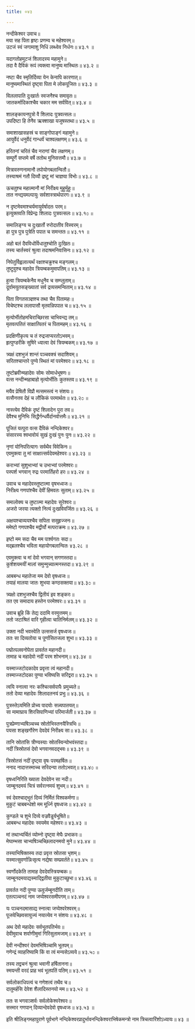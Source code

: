 ```yaml
---
title: ०४३

---
```

नन्दीकेश्वर उवाच॥  
मया सह पिता हृष्टः प्रणम्य च महेश्वरम्॥  
उटजं स्वं जगामाशु निधिं लब्ध्वेव निर्धनः॥ ४३.१ ॥  
  
यदागतोहमुटजं शिलादस्य महामुने॥  
तदा वै दैविकं रूपं त्यक्त्वा मानुष्य मास्थितः॥ ४३.२ ॥  
  
नष्टा चैव स्मृतिर्दिव्या येन केनापि कारणात्॥  
मानुष्यमास्थितं दृष्ट्वा पिता मे लोकपूजितः॥ ४३.३ ॥  
  
विललापाति दुःखार्तः स्वजनैश्च समावृतः॥  
जातकर्मादिकाश्चैव चकार मम सर्ववित्॥ ४३.४ ॥  
  
शालङ्कायनपुत्रो वै शिलादः पुत्रवत्सलः॥  
उपदिष्टा हि तेनैव ऋक्शाखा यजुषस्तथा॥ ४३.५ ॥  
  
समाशाखासहस्रं च साङ्गोपाङ्गं महामुने॥  
आयुर्वेदं धनुर्वेदं गान्धर्वं चाश्वलक्षणम्॥ ४३.६ ॥  
  
हरितनां चरितं चैव नराणां चैव लक्षणम्॥  
सम्पूर्णे सप्तमे वर्षे ततोथ मुनिसत्तमौ॥ ४३.७ ॥  
  
मित्रावरुणनामानौ तपोयोगबलान्वितौ॥  
तस्याश्रमं गतौ दिव्यौ द्रष्टु मां चाज्ञया विभोः॥ ४३.८ ॥  
  
ऊचतुश्च महात्मानौ मां निरीक्ष्य मुहुर्मुहुः॥  
तात नन्द्ययमल्पायुः सर्वशास्त्रार्थपारगः॥ ४३.९ ॥  
  
न दृष्टमेवमाश्चर्यमायुर्वर्षादतः परम्॥  
इत्युक्तवति विप्रेन्द्रः शिलादः पुत्रवत्सलः॥ ४३.१೦ ॥  
  
समालिङ्ग्य च दुःखार्तो रुरोदातीव विस्वरम्॥  
हा पुत्र पुत्र पुत्रेति पपात च समन्ततः॥ ४३.११ ॥  
  
अहो बलं दैवविधोर्विधातुश्चोति दुःखितः॥  
तस्य चार्तस्वरं श्रुत्वा तदाश्रमनिवासिनः॥ ४३.१२ ॥  
  
निपेतुर्विह्वलात्यर्थं रक्षाश्चक्रुश्च मङ्गलम्॥  
तुष्टुवुश्च महादेव त्रियम्बकमुमापतिम्॥ ४३.१३ ॥  
  
हुत्वा त्रियम्बकेनैव मधुनैव च सम्प्लुताम्॥  
दूर्वामयुतसङ्ख्यातां सर्व द्रव्यसमन्विताम्॥ ४३.१४ ॥  
  
पिता विगतसञ्ज्ञश्च तथा चैव पितामहः॥  
विचेष्टश्च ललापासौ मृतवन्निपपात च॥ ४३.१५ ॥  
  
मृत्योर्भीतोहमचिराच्छिरसा चाभिवन्द्य तम्॥  
मृतवत्पतितं साक्षात्पितरं च पितामहम्॥ ४३.१६ ॥  
  
प्रदक्षिणीकृत्य च तं रुद्रजाप्यरतोऽभवम्॥  
हृत्पुण्डरीके सुषिरे ध्यात्वा देवं त्रियम्बकम्॥ ४३.१७ ॥  
  
त्र्यक्षं दशभुजं शान्तं पञ्चवक्त्रं सदाशिवम्॥  
सरितश्चान्तरे पुण्ये स्थितं मां परमेश्वरः॥ ४३.१८ ॥  
  
तुष्टोब्रवीन्महादेवः सोमः सोमार्धभूषणः॥  
वत्स नन्दीन्महाबाहो मृत्योर्भीतिः कुतस्तव॥ ४३.१९ ॥  
  
मयैव प्रेषितौ विप्रौ मत्समस्त्वं न संशयः॥  
वत्सैनत्तव देहं च लौकिकं परमार्थतः॥ ४३.२೦ ॥  
  
नास्त्येव दैविकं दृष्टं शिलादेन पुरा तव॥  
देवैश्च मुनिभिः सिद्धैर्गन्धर्वैर्दानवोत्तमैः॥ ४३.२१ ॥  
  
पूजितं यत्पुरा वत्स दैविकं नन्दिकेश्वर॥  
संसारस्य श्वभावोयं सुखं दुःखं पुनः पुनः॥ ४३.२२ ॥  
  
नृणां योनिपरित्यागः सर्वथैव विवेकिनः॥  
एवमुक्त्वा तु मां साक्षात्सर्वदेवमहेश्वरः॥ ४३.२३ ॥  
  
कराभ्यां सुशुभाभ्यां च उभाभ्यां परमेश्वरः॥  
पस्पर्श भगवान् रुद्रः परमार्तिहरो हरः॥ ४३.२४ ॥  
  
उवाच च महादेवस्तुष्टात्मा वृषभध्वजः॥  
निरीक्ष्य गणपांश्चैव देवीं हिमवतः सुताम्॥ ४३.२५ ॥  
  
समालोक्य च तुष्टात्मा महादेवः सुरेश्वरः॥  
अजरो जरया त्यक्तो नित्यं दुःखविवर्जितः॥ ४३.२६ ॥  
  
अक्षयश्चाव्ययश्चैव सपिता ससुहृज्जनः॥  
ममेष्टो गणपश्चैव मद्वीर्यो मत्पराक्रमः॥ ४३.२७ ॥  
  
इष्टो मम सदा चैव मम पार्श्वगतः सदा॥  
मद्ब्रलश्चैव भविता महायोगबलान्वितः ४३.२८ ॥  
  
एवमुक्त्वा च मां देवो भगवान् सगणस्तदा॥  
कुशेशयमयीं मालां समुन्मुच्यात्मनस्तदा॥ ४३.२९ ॥  
  
आबबन्ध महातेजा मम देवो वृषध्वजः॥  
तयाहं मालया जातः शुभया कण्ठसक्तया॥ ४३.३೦ ॥  
  
त्र्यक्षो दशभुजश्चैव द्वितीयं इव शङ्करः॥  
तत एव समादाय हस्तेन परमेश्वरः॥ ४३.३१ ॥  
  
उवाच ब्रूहि किं तेद्य ददामि वरमुत्तमम्॥  
ततो जटाश्रितं वारि गृहीत्वा चातिनिर्मलम्॥ ४३.३२ ॥  
  
उक्ता नदी भवस्वेति उत्ससर्ज वृषध्वजः॥  
ततः सा दिव्यतोया च पूर्णासितजला शुभा॥ ४३.३३ ॥  
  
पद्मोत्पलवनोपेता प्रावर्तत महानदी॥  
तामाह च महादेवो नदीं परम शोभनाम्॥ ४३.३४ ॥  
  
यस्माज्जटोदकादेव प्रवृत्ता त्वं महानदी॥  
तस्माज्जटोदका पुण्या भविष्यसि सरिद्वरा॥ ४३.३५ ॥  
  
त्वयि स्नात्वा नरः कश्चित्सर्वपापैः प्रमुच्यते॥  
ततो देव्या महादेवः शिलादतनयं प्रभुः॥ ४३.३६ ॥  
  
पुत्रस्तेऽयमिति प्रोच्य पादयोः सन्न्यपातयत्॥  
सा मामाघ्राय शिरसिपाणिभ्यां परिमार्जती॥ ४३.३७ ॥  
  
पुत्रप्रेम्णाभ्यषिञ्चच्च स्रोतोभिस्तनयैस्त्रिभिः॥  
पयसा शङ्खगौरेण देवदेवं निरीक्ष्य सा॥ ४३.३८ ॥  
  
तानि स्रोतांसि त्रीण्यस्याः स्रोतस्विन्योभवंस्तदा॥  
नदीं त्रिस्रोतसं देवो भगवानवदद्भवः॥ ४३.३९ ॥  
  
त्रिस्रोतसं नदीं दृष्ट्वा वृषः परमहर्षितः॥  
ननाद नादात्तस्माच्च सरिदन्या ततोऽभवत्॥ ४३.४೦ ॥  
  
वृषध्वनिरिति ख्याता देवदेवेन सा नदी॥  
जाम्बूनदमयं चित्रं सर्वरत्नमयं शुभम्॥ ४३.४१ ॥  
  
स्वं देवश्चाद्भुतं दिव्यं निर्मितं विश्वकर्मणा॥  
मुकुटं चाबबन्धेशो मम मूर्ध्नि वृषध्वजः॥ ४३.४२ ॥  
  
कुण्डले च शुभे दिव्ये वज्रवैडूर्यभूषिते॥  
आबबन्ध महादेवः स्वयमेव महेश्वरः॥ ४३.४३ ॥  
  
मां तथाभ्यर्चितं व्योम्नो दृष्ट्वा मेघैः प्रभाकरः॥  
मेघाम्भसा चाभ्यषिञ्चच्छिलादनमयो मुने॥ ४३.४४ ॥  
  
तस्याभिषिक्तस्य तदा प्रवृत्त स्रोतसा भृशम्॥  
यस्मात्सुवर्णान्निःसृत्य नद्येषा सम्प्रवर्तते॥ ४३.४५ ॥  
  
स्वर्णोदकेति तामाह देवदेवस्त्रियम्बकः॥  
जाम्बूनदमयाद्यस्माद्द्वितीया मुकुटाच्छुभा॥ ४३.४६ ॥  
  
प्रावर्तत नदी पुण्या ऊवुर्जम्बूनदीति ताम्॥  
एतत्पञ्चनदं नाम जप्येश्वरसमीपगम्॥ ४३.४७ ॥  
  
यः पञ्चनदमासाद्य स्नात्वा जप्येश्वरेश्वरम्॥  
पूजयेच्छिवसायुज्यं नयात्येव न संशयः॥ ४३.४८ ॥  
  
अथ देवो महादेवः सर्वभूतपतिर्भवः॥  
देवीमुवाच शर्वाणीमुमां गिरिसुतामजाम्॥ ४३.४९ ॥  
  
देवी नन्दीश्वरं देवमभिषिञ्चामि भूतपम्॥  
गणेन्द्रं व्याहरिष्यामि किं वा त्वं मन्यसेऽव्यये॥ ४३.५೦ ॥  
  
तस्य तद्वचनं श्रुत्वा भवानी हर्षितानना॥  
स्मयन्ती वरदं प्राह भवं भूतपतिं पतिम्॥ ४३.५१ ॥  
  
सर्वलोकाधिपत्यं च गणेशत्वं तथैव च॥  
दातुमर्हसि देवेश शैलादिस्तनयो मम॥ ४३.५२ ॥  
  
ततः स भगवाञ्शर्वः सर्वलोकेश्वरेश्वरः॥  
सस्मार गणपान् दिव्यान्देवदेवो वृषध्वजः॥ ४३.५३ ॥  
  
इति श्रीलिङ्गमहापुराणे पूर्वभागे नन्दिकेश्वरप्रादुर्भावनन्दिकेश्वराभिषेकमन्त्रो नाम त्रिचत्वारिंशोऽध्यायः॥ ४३ ॥